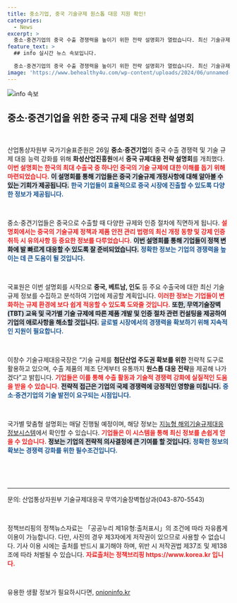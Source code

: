 ```yaml
---
title: 중소기업, 중국 기술규제 원스톱 대응 지원 확인!
categories:
  - News
excerpt: >
  중소·중견기업의 중국 수출 경쟁력을 높이기 위한 전략 설명회가 열렸습니다. 최신 기술규제 정보와 원스톱 대응 방안이 제공되며, 수출 애로사항 해소를 위한 맞춤형 지원이 계속될 예정입니다. 클릭하여 자세한 내용을 확인하세요!
feature_text: >
  ## info 실시간 뉴스 속보입니다.

  중소·중견기업의 중국 수출 경쟁력을 높이기 위한 전략 설명회가 열렸습니다. 최신 기술규제 정보와 원스톱 대응 방안이 제공되며, 수출 애로사항 해소를 위한 맞춤형 지원이 계속될 예정입니다. 클릭하여 자세한 내용을 확인하세요!
image: 'https://www.behealthy4u.com/wp-content/uploads/2024/06/unnamed-file.png'
---
```


<p><img src="https://www.behealthy4u.com/wp-content/uploads/2024/06/unnamed-file.png" alt="info 속보" /></p>

<h2 data-ke-size="size26">중소·중견기업을 위한 중국 규제 대응 전략 설명회</h2>

<p data-ke-size="size16">&nbsp;</p>

<p>산업통상자원부 국가기술표준원은 26일 <strong>중소·중견기업</strong>의 중국 수출 경쟁력 및 기술 규제 대응 능력 강화를 위해 <strong>화성산업진흥원</strong>에서 <strong>중국 규제대응 전략 설명회</strong>를 개최했다. <b><span style="color: #ee2323;">이번 설명회는 한국의 최대 수출국 중 하나인 중국의 기술 규제에 대한 이해를 돕기 위해 마련되었습니다.</span></b> <b><span style="background-color: #21538527;">이 설명회를 통해 기업들은 중국 기술규제 개정사항에 대해 알아볼 수 있는 기회가 제공됩니다.</span></b> <b><span style="color: #1a5490;">한국 기업들이 효율적으로 중국 시장에 진출할 수 있도록 다양한 정보가 제공됩니다.</span></b> </p>

<p data-ke-size="size16">&nbsp;</p>

<p>중소·중견기업들은 중국으로 수출할 때 다양한 규제와 인증 절차에 직면하게 됩니다. <b><span style="color: #ee2323;">설명회에서는 중국의 기술규제 정책과 제품 안전 관리 법령의 최신 개정 동향 및 강제 인증 취득 시 유의사항 등 중요한 정보를 다루었습니다.</span></b> <b><span style="background-color: #21538527;">이번 설명회를 통해 기업들이 정책 변화에 발 빠르게 대응할 수 있도록 잘 준비되었습니다.</span></b> <b><span style="color: #1a5490;">정확한 정보는 기업의 경쟁력을 높이는 데 큰 도움이 될 것입니다.</span></b></p>

<p data-ke-size="size16">&nbsp;</p>

<p>국표원은 이번 설명회를 시작으로 <strong>중국, 베트남, 인도</strong> 등 주요 수출국에 대한 최신 기술 규제 정보를 수집하고 분석하여 기업에 제공할 계획입니다. <b><span style="color: #ee2323;">이러한 정보는 기업들이 변화하는 규제 환경에 보다 쉽게 적응할 수 있도록 도와줄 것입니다.</span></b> <b><span style="background-color: #21538527;">또한, 무역기술장벽(TBT) 교육 및 국가별 기술 규제에 따른 제품 개발 및 인증 절차 관련 컨설팅을 제공하여 기업의 애로사항을 해소할 것입니다.</span></b> <b><span style="color: #1a5490;">글로벌 시장에서의 경쟁력을 확보하기 위해 지속적인 지원이 필요합니다.</span></b></p>

<p data-ke-size="size16">&nbsp;</p>

<p>이창수 기술규제대응국장은 “기술 규제를 <strong>첨단산업 주도권 확보를 위한</strong> 전략적 도구로 활용하고 있으며, 수출 제품의 제조 단계부터 유통까지 <strong>원스톱 대응 전략</strong>을 제공해 나가겠다”고 밝힙니다. <b><span style="color: #ee2323;">기업들은 이를 통해 수출 활동과 기술적 경쟁력 강화에 실질적인 도움을 받을 수 있습니다.</span></b> <b><span style="background-color: #21538527;">전략적 접근은 기업의 국제 경쟁력에 긍정적인 영향을 미칩니다.</span></b> <b><span style="color: #1a5490;">중소·중견기업의 기술 발전이 요구되는 시점입니다.</span></b></p>

<p data-ke-size="size16">&nbsp;</p>

<p>국가별 맞춤형 설명회는 매달 진행될 예정이며, 해당 정보는 <a href="https://www.knowtbt.kr">지능형 해외기술규제대응 정보시스템</a>에서 확인할 수 있습니다. <b><span style="color: #ee2323;">기업들은 이 시스템을 통해 최신 정보를 손쉽게 얻을 수 있습니다.</span></b> <b><span style="background-color: #21538527;">정보는 기업의 전략적 의사결정에 큰 기여를 할 것입니다.</span></b> <b><span style="color: #1a5490;">정확한 정보의 확보는 경쟁력 강화를 위한 필수조건입니다.</span></b></p>

<p data-ke-size="size16">&nbsp;</p>

<p data-ke-size="size16">&nbsp;</p>

<hr />

<p data-ke-size="size16">문의: 산업통상자원부 기술규제대응국 무역기술장벽협상과(043-870-5543)</p>

<p data-ke-size="size16">&nbsp;</p>

<p data-ke-size="size16">정책브리핑의 정책뉴스자료는 「공공누리 제1유형:출처표시」의 조건에 따라 자유롭게 이용이 가능합니다. 다만, 사진의 경우 제3자에게 저작권이 있으므로 사용할 수 없습니다. 기사 이용 시에는 출처를 반드시 표기해야 하며, 위반 시 저작권법 제37조 및 제138조에 따라 처벌될 수 있습니다. <b><span style="color: #ee2323;">자료출처는 정책브리핑 https://www.korea.kr 입니다.</span></b></p>

<p data-ke-size="size16">&nbsp;</p>
유용한 생활 정보가 필요하시다면, <a href="https://onioninfo.kr" rel="dofollow">onioninfo.kr</a>


